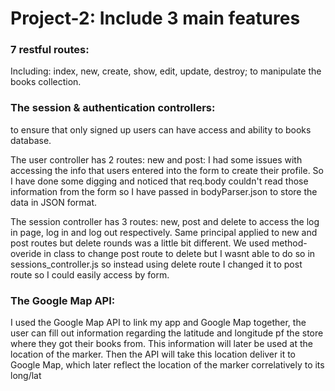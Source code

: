# Project-2: Include 3 main features

###  7 restful routes:

Including: index, new, create, show, edit, update, destroy; to manipulate the books collection.

### The session & authentication controllers:
to ensure that only signed up users can have access and ability to books database.

The user controller has 2 routes: new and post:
  I had some issues with accessing the info that users entered into the form to create their profile. So I have done some digging and noticed that req.body couldn't read those information from the form so I have passed in bodyParser.json to store the data in JSON format.

The session controller has 3 routes: new, post and delete to access the log in page, log in and log out respectively.
  Same principal applied to new and post routes but delete rounds was a little bit different.
  We used method-overide in class to change post route to delete but I wasnt able to do so in sessions_controller.js so instead using delete route I changed it to post route so I could easily access by form.  

### The Google Map API:
I used the Google Map API to link my app and Google Map together, the user can fill out information regarding the latitude and longitude pf the store where they got their books from. This information will later be used at the location of the marker. Then the API will take this location deliver it to Google Map, which later reflect the location of the marker correlatively to its long/lat

